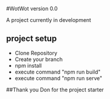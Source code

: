 #WotWot version 0.0

A project currently in development

## project setup

* Clone Repository
* Create your branch
* npm install
* execute command "npm run build"
* execute command "npm run serve"









##Thank you Don for the project starter
